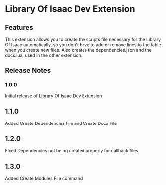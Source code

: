 # Library Of Isaac Dev Extension

## Features

This extension allows you to create the scripts file necessary for the Library Of Isaac automatically, so you don't have to add or remove lines to the table when you create new files.
Also creates the dependencies.json and the docs.lua, used in the other extension.



## Release Notes

### 1.0.0

Initial release of Library Of Isaac Dev Extension

## 1.1.0

Added Create Dependencies File and Create Docs File 

## 1.2.0

Fixed Dependencies not being created properly for callback files

## 1.3.0

Added Create Modules File command
